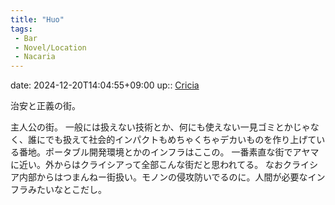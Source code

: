 ```yaml
---
title: "Huo"
tags:
 - Bar
 - Novel/Location
 - Nacaria
---
```


date: 2024-12-20T14:04:55+09:00
up:: [Cricia](Cricia.md)

治安と正義の街。

主人公の街。
一般には扱えない技術とか、何にも使えない一見ゴミとかじゃなく、誰にでも扱えて社会的インパクトもめちゃくちゃデカいものを作り上げている番地。ポータブル開発環境とかのインフラはここの。
一番素直な街でアヤマに近い。外からはクライシアって全部こんな街だと思われてる。
なおクライシア内部からはつまんねー街扱い。モノンの侵攻防いでるのに。人間が必要なインフラみたいなとこだし。